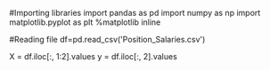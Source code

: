 #Importing libraries 
import pandas as pd
import numpy as np 
import matplotlib.pyplot as plt 
%matplotlib inline

#Reading file
df=pd.read_csv('Position_Salaries.csv')

X = df.iloc[:, 1:2].values
y = df.iloc[:, 2].values

